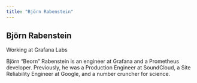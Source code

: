 ```yaml
---
title: "Björn Rabenstein"
---
```

## Björn Rabenstein

Working at Grafana Labs

Björn “Beorn” Rabenstein is an engineer at Grafana and a Prometheus developer. Previously, he was a Production Engineer at SoundCloud, a Site Reliability Engineer at Google, and a number cruncher for science.
